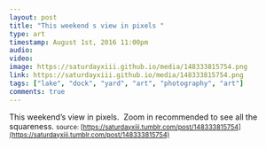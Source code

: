 ```yaml
---
layout: post
title: "This weekend s view in pixels "
type: art
timestamp: August 1st, 2016 11:00pm
audio: 
video: 
image: https://saturdayxiii.github.io/media/148333815754.png
link: https://saturdayxiii.github.io/media/148333815754.png
tags: ["lake", "dock", "yard", "art", "photography", "art"]
comments: true
---
```

This weekend’s view in pixels.  Zoom in recommended to see all the squareness.
<small>source: [https://saturdayxiii.tumblr.com/post/148333815754](https://saturdayxiii.tumblr.com/post/148333815754)</small>